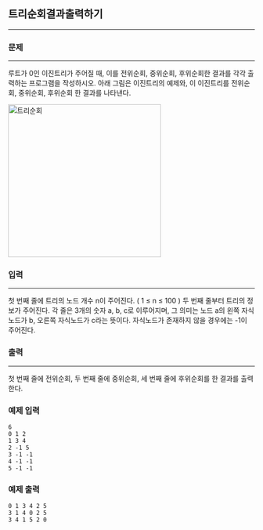 ## 트리순회결과출력하기
***
### 문제
***
루트가 0인 이진트리가 주어질 때, 이를 전위순회, 중위순회, 후위순회한 결과를 각각 출력하는 프로그램을 작성하시오. 아래 그림은 이진트리의 예제와, 이 이진트리를 전위순회, 중위순회, 후위순회 한 결과를 나타낸다.

<img width="312" alt="트리순회" src="https://user-images.githubusercontent.com/12872904/57237170-9aa2a600-7061-11e9-9ba3-e9653075ce01.png">




### 입력
***
첫 번째 줄에 트리의 노드 개수 n이 주어진다. ( 1 ≤ n ≤ 100 ) 두 번째 줄부터 트리의 정보가 주어진다. 각 줄은 3개의 숫자 a, b, c로 이루어지며, 그 의미는 노드 a의 왼쪽 자식노드가 b, 오른쪽 자식노드가 c라는 뜻이다. 자식노드가 존재하지 않을 경우에는 -1이 주어진다.

### 출력
***
첫 번째 줄에 전위순회, 두 번째 줄에 중위순회, 세 번째 줄에 후위순회를 한 결과를 출력한다.

### 예제 입력
```
6
0 1 2
1 3 4
2 -1 5
3 -1 -1
4 -1 -1
5 -1 -1
```
### 예제 출력
```
0 1 3 4 2 5
3 1 4 0 2 5
3 4 1 5 2 0
```